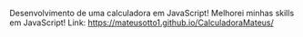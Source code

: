 Desenvolvimento de uma calculadora em JavaScript!
Melhorei minhas skills em JavaScript!
Link: https://mateusotto1.github.io/CalculadoraMateus/
